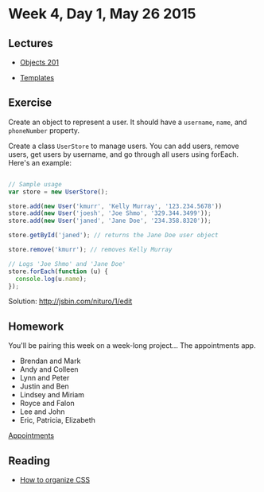 # Week 4, Day 1, May 26 2015

## Lectures

- [Objects 201](https://github.com/tiy-durham-fe-cohort4/resources/blob/master/lessons/object-oriented-js.md)

- [Templates](https://github.com/tiy-durham-fe-cohort4/resources/blob/master/lessons/templates.md)

## Exercise

Create an object to represent a user. It should have a `username`, `name`, and
`phoneNumber` property.

Create a class `UserStore` to manage users. You can add users, remove users, get
users by username, and go through all users using forEach. Here's an example:

```javascript

// Sample usage
var store = new UserStore();

store.add(new User('kmurr', 'Kelly Murray', '123.234.5678'))
store.add(new User('joesh', 'Joe Shmo', '329.344.3499'));
store.add(new User('janed', 'Jane Doe', '234.358.8320'));

store.getById('janed'); // returns the Jane Doe user object

store.remove('kmurr'); // removes Kelly Murray

// Logs 'Joe Shmo' and 'Jane Doe'
store.forEach(function (u) {
  console.log(u.name);
});

```

Solution: http://jsbin.com/nituro/1/edit

## Homework

You'll be pairing this week on a week-long project... The appointments app.

- Brendan and Mark
- Andy and Colleen
- Lynn and Peter
- Justin and Ben
- Lindsey and Miriam
- Royce and Falon
- Lee and John
- Eric, Patricia, Elizabeth

[Appointments](https://github.com/tiy-durham-fe-cohort4/resources/blob/master/assignments/appointments.md)

## Reading

- [How to organize CSS](https://smacss.com/book/)
